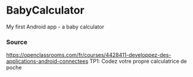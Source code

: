 # BabyCalculator
My first Android app - a baby calculator

### Source
https://openclassrooms.com/fr/courses/4428411-developpez-des-applications-android-connectees
TP1: Codez votre propre calculatrice de poche